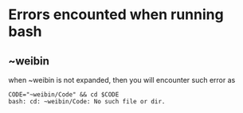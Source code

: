 # Errors encounted when running bash

## ~weibin
when ~weibin is not expanded, then you will encounter such error as 
```shell
CODE="~weibin/Code"	&& cd $CODE
bash: cd: ~weibin/Code: No such file or dir.
```

